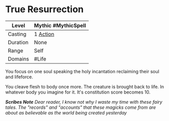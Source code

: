 ---
---

# True Resurrection

|Level|Mythic #MythicSpell|
|-----|-------------------|
|Casting|1 [Action](../../../../Game%20Procedures/Action.md)|
|Duration|None|
|Range|Self|
|Domains|\#Life|

You focus on one soul speaking the holy incantation reclaiming their soul and lifeforce.

You cleave flesh to body once more. The creature is brought back to life. In whatever body you imagine for it. It's constitution score becomes 10.

***Scribes Note***
*Dear reader, I know not why I waste my time with these fairy tales. The "records" and "accounts" that these magicks come from are about as believable as the world being created yesterday*
